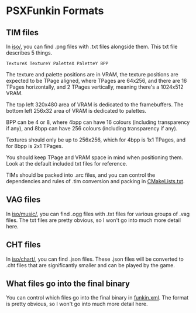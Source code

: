 # PSXFunkin Formats

## TIM files

In [iso/](/iso/), you can find .png files with .txt files alongside them. This txt file describes 5 things.

`TextureX TextureY PaletteX PaletteY BPP`

The texture and palette positions are in VRAM, the texture positions are expected to be TPage aligned, where TPages are 64x256, and there are 16 TPages horizontally, and 2 TPages vertically, meaning there's a 1024x512 VRAM.

The top left 320x480 area of VRAM is dedicated to the framebuffers. The bottom left 256x32 area of VRAM is dedicated to palettes.

BPP can be 4 or 8, where 4bpp can have 16 colours (including transparency if any), and 8bpp can have 256 colours (including transparency if any).

Textures should only be up to 256x256, which for 4bpp is 1x1 TPages, and for 8bpp is 2x1 TPages.

You should keep TPage and VRAM space in mind when positioning them. Look at the default included txt files for reference.

TIMs should be packed into .arc files, and you can control the dependencies and rules of .tim conversion and packing in [CMakeLists.txt](/CMakeLists.txt).

## VAG files

In [iso/music/](/iso/music/), you can find .ogg files with .txt files for various groups of .vag files. The txt files are pretty obvious, so I won't go into much more detail here.

## CHT files

In [iso/chart/](/iso/chart/), you can find .json files. These .json files will be converted to .cht files that are significantly smaller and can be played by the game.

## What files go into the final binary

You can control which files go into the final binary in [funkin.xml](/funkin.xml). The format is pretty obvious, so I won't go into much more detail here.
